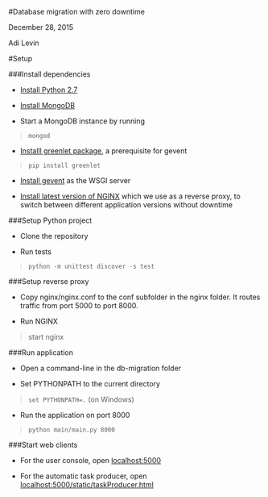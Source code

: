#Database migration with zero downtime

December 28, 2015

Adi Levin

#Setup

###Install dependencies

- [Install Python 2.7](https://www.python.org/downloads/)

- [Install MongoDB](https://docs.mongodb.org/manual/)

- Start a MongoDB instance by running
>`mongod`

- [Installl greenlet package](https://pypi.python.org/pypi/greenlet), a prerequisite for gevent
>`pip install greenlet`

- [Install gevent](http://www.gevent.org/) as the WSGI server

- [Install latest version of NGINX](http://nginx.org/en/download.html) which we use as a reverse proxy, to 
switch between different application versions without downtime 

###Setup Python project

- Clone the repository

- Run tests
> `python -m unittest discover -s test`

###Setup reverse proxy

- Copy nginx/nginx.conf to the conf subfolder in the nginx folder. It routes traffic from port 5000 to port 8000.
 
- Run NGINX
> start nginx

###Run application
 
- Open a command-line in the db-migration folder

- Set PYTHONPATH to the current directory
> `set PYTHONPATH=.` (on Windows)
 
- Run the application on port 8000
> `python main/main.py 8000`

###Start web clients

- For the user console, open [localhost:5000](http://localhost:5000) 

- For the automatic task producer, open [localhost:5000/static/taskProducer.html](localhost:5000/static/taskProducer.html)


